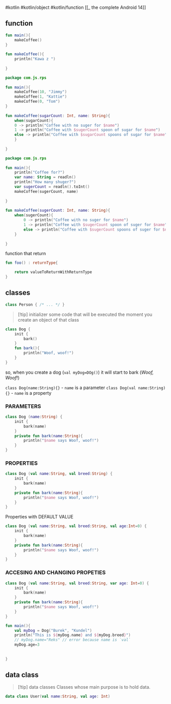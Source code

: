 #kotlin #kotlin/object #kotlin/function 
[[_ the complete Android 14]]

## function

```kotlin
fun main(){  
	makeCoffee()  
}  
  
fun makeCoffee(){  
	println("Kawa z ")  
	
}
```

```kotlin
package com.js.rps  
  
fun main(){  
	makeCoffee(10, "Jimmy")  
	makeCoffee(1, "Kattie")  
	makeCoffee(0, "Tom")  
}  
  
fun makeCoffee(sugarCount: Int, name: String){  
	when(sugarCount){  
	0 -> println("Coffee with no suger for $name")  
	1 -> println("Coffee with $sugerCount spoon of sugar for $name")  
	else -> println("Coffee with $sugarCount spoons of sugar for $name")  
	}  
  
}
```


```kotlin
package com.js.rps  
  
fun main(){  
	println("Coffee for?")  
	var name: String = readln()  
	println("How many shuger?")  
	var sugerCount = readln().toInt()  
	makeCoffee(sugerCount, name)  
  
}  
  
fun makeCoffee(sugerCount: Int, name: String){  
	when(sugerCount){  
		0 -> println("Coffee with no suger for $name")  
		1 -> println("Coffee with $sugerCount spoon of suger for $name")  
		else -> println("Coffee with $sugerCount spoons of suger for $name")  
	}  
  
}
```


function that return
```kotlin
fun foo() : returnType{

	return valueToReturnWithReturnType
}
```


## classes

```kotlin
class Person { /* ... */ }
```

>[!tip] initializer 
>some code that will be executed the moment you create an object of  that class
```kotlin
class Dog {  
	init {  
		bark()  
	}  
	fun bark(){  
		println("Woof, woof!")  
	}  
}
```
so, when you create a dog (`val myDog=DOg()`) it will start to bark (*Woof, Woof!*)


`class Dog(name:String){}` - `name` is a parameter
`class Dog(val name:String){}` - `name` is a property

### PARAMETERS
```kotlin
class Dog (name:String) {  
	init {  
		bark(name)  
	}  
	private fun bark(name:String){  
		println("$name says Woof, woof!")  
	}  
}
```


### PROPERTIES
```kotlin
class Dog (val name:String, val breed:String) {  
	init {  
		bark(name)  
	}  
	private fun bark(name:String){  
		println("$name says Woof, woof!")  
	}  
}
```

Properties with DEFAULT VALUE
```kotlin
class Dog (val name:String, val breed:String, val age:Int=0) {  
	init {  
		bark(name)  
	}  
	private fun bark(name:String){  
		println("$name says Woof, woof!")  
	}  
}
```


### ACCESING AND CHANGING PROPETIES
```kotlin
class Dog (val name:String, val breed:String, var age: Int=0) {  
	init {  
		bark(name)  
	}  
	private fun bark(name:String){  
		println("$name says Woof, woof!")  
	}  
}

fun main(){  
	val myDog = Dog("Burek", "Kundel")  
	println("This is ${myDog.name} and ${myDog.breed}")  
	// myDog.name="Reks" // error because name is `val`  
	myDog.age=3  
  
  
}

```

## data class
>[!tip] data classes
>Classes whose main purpose is to hold  data.
```kotlin
data class User(val name:String, val age: Int)
```






